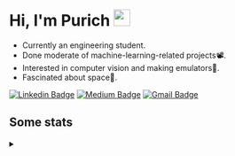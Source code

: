 <h1 align="left">Hi, I'm Purich
<img src="https://media.giphy.com/media/hvRJCLFzcasrR4ia7z/giphy.gif" width="30px"/></h1>

* Currently an engineering student.
* Done moderate of machine-learning-related projects:film_projector:.
* Interested in computer vision and making emulators:space_invader:.
* Fascinated about space:milky_way:.

[![Linkedin Badge](https://img.shields.io/badge/-Purich-blue?style=flat-square&logo=Linkedin&logoColor=white&link=https://www.linkedin.com/in/purich-siritip-16b3b3255/)](https://www.linkedin.com/in/purich-siritip-16b3b3255) [![Medium Badge](https://img.shields.io/badge/-@purich-gray?style=flat-square&labelColor=000000&logo=Medium&link=https://medium.com/@phuritsiritip)](https://medium.com/@phuritsiritip)
[![Gmail Badge](https://img.shields.io/badge/-mark.phurit@gmail.com-c14438?style=flat-square&logo=Gmail&logoColor=white&link=mailto:mark.phurit@gmail.com)](mailto:mark.phurit@gmail.com)

## Some stats

<details>
  <summary></summary>
  
  <!--START_SECTION:waka-->
**I'm an Early 🐤** 

```text
🌞 Morning                407 commits         ██████████░░░░░░░░░░░░░░░   38.54 % 
🌆 Daytime                306 commits         ███████░░░░░░░░░░░░░░░░░░   28.98 % 
🌃 Evening                302 commits         ███████░░░░░░░░░░░░░░░░░░   28.60 % 
🌙 Night                  41 commits          █░░░░░░░░░░░░░░░░░░░░░░░░   03.88 % 
```


📊 **This Week I Spent My Time On** 

```text
💬 Programming Languages: 
Python                   8 hrs 53 mins       ██████████████████░░░░░░░   72.59 % 
Java                     2 hrs 58 mins       ██████░░░░░░░░░░░░░░░░░░░   24.31 % 
Prolog                   17 mins             █░░░░░░░░░░░░░░░░░░░░░░░░   02.35 % 
JSON                     2 mins              ░░░░░░░░░░░░░░░░░░░░░░░░░   00.36 % 
TSQL                     1 min               ░░░░░░░░░░░░░░░░░░░░░░░░░   00.25 % 

🐱‍💻 Projects: 
DeepLabV3Plus-Pytorch    6 hrs 12 mins       █████████████░░░░░░░░░░░░   50.66 % 
MRI-Segmentation         2 hrs 30 mins       █████░░░░░░░░░░░░░░░░░░░░   20.51 % 
task2                    1 hr 27 mins        ███░░░░░░░░░░░░░░░░░░░░░░   11.92 % 
task1                    1 hr 3 mins         ██░░░░░░░░░░░░░░░░░░░░░░░   08.66 % 
Computer Programming     30 mins             █░░░░░░░░░░░░░░░░░░░░░░░░   04.15 % 
```


<!--END_SECTION:waka-->

  <!--START_SECTION:waka-simple-->

```text
From: 19 January 2023 - To: 18 September 2023

Total Time: 82 hrs 58 mins

Python         65 hrs 51 mins  ████████████████████░░░░░   79.37 %
Java           9 hrs 13 mins   ██▓░░░░░░░░░░░░░░░░░░░░░░   11.11 %
C++            1 hr 42 mins    ▓░░░░░░░░░░░░░░░░░░░░░░░░   02.06 %
YAML           50 mins         ▒░░░░░░░░░░░░░░░░░░░░░░░░   01.02 %
Text           43 mins         ▒░░░░░░░░░░░░░░░░░░░░░░░░   00.88 %
Prolog         39 mins         ▒░░░░░░░░░░░░░░░░░░░░░░░░   00.80 %
```

<!--END_SECTION:waka-simple-->

  <!--![Anurag's GitHub stats](https://github-readme-stats.vercel.app/api?username=vikimark&show_icons=true&theme=gruvbox_light)-->
  
</details>

<!--
**vikimark/vikimark** is a ✨ _special_ ✨ repository because its `README.md` (this file) appears on your GitHub profile.

Here are some ideas to get you started:

- 🔭 I’m currently working on ...
- 🌱 I’m currently learning ...
- 👯 I’m looking to collaborate on ...
- 🤔 I’m looking for help with ...
- 💬 Ask me about ...
- 📫 How to reach me: ...
- 😄 Pronouns: ...
- ⚡ Fun fact: ...
-->
